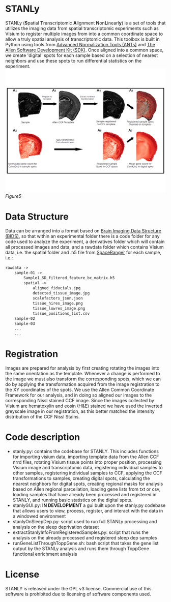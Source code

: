 # STANLy
STANLy (**S**patial **T**ranscriptomic **A**lignment **N**on**L**inearl**y**) is a set of tools that utilizes the imaging data from spatial transcriptomic experiments such as Visium to register multiple images from into a common coordinate space to allow a truly spatial analysis of transcriptomic data. This toolbox is built in Python using tools from [Advanced Normalization Tools (ANTs)](http://stnava.github.io/ANTs/) and [The Allen Software Development Kit (SDK)](https://allensdk.readthedocs.io/en/latest/). Once aligned into a common space, we create 'digital' spots for each sample based on a selection of nearest neighbors and use these spots to run differential statistics on the experiment.
![Image shows a visual representation of registering a Visium sample slice, including tissue image and spot data, into a template space. Image also shows 6 example differentially expressed genes.](/source/images/figure5a.png)*Figure5*


# Data Structure
Data can be arranged into a format based on [Brain Imaging Data Structure (BIDS)](bids.neuroimaging.io/), so that within an experimental folder there is a code folder for any code used to analyze the experiment, a derivatives folder which will contain all processed images and data, and a rawdata folder which contains VIsium data, i.e. the spatial folder and .h5 file from [SpaceRanger](https://support.10xgenomics.com/spatial-gene-expression/software/pipelines/latest/what-is-space-ranger) for each sample, i.e.:

    rawdata ->
        sample-01 ->
            Sample1_SD_filtered_feature_bc_matrix.h5
            spatial ->
                aligned_fiducials.jpg
                detected_tissue_image.jpg
                scalefactors_json.json
                tissue_hires_image.png
                tissue_lowres_image.png
                tissue_positions_list.csv
        sample-02
        sample-03
        ...
        ...

# Registration
Images are prepared for analysis by first creating rotating the images into the same orientation as the template. Whenever a change is performed to the image we must also transform the corresponding spots, which we can do by applying the transformation acquired from the image registration to the XY coordinates of the spots. We use the Allen Common Coordinate Framework for our analysis, and in doing so aligned our images to the corresponding Nissl stained CCF image. Since the images collected by Visium are hematoxylin and eosin (H&E) stained we have used the inverted greyscale image in our registration, as this better matched the intensity distribution of the CCF Nissl Stains.

# Code description
- stanly.py: contains the codebase for STANLY. This includes functions for importing visium data, importing template data from the Allen CCF nrrd files, rotating Visium tissue points into proper position, processing Visium image and transcriptomic data, registering individual samples to other samples, registering individual samples to CCF, applying the CCF transformations to samples, creating digital spots, calculating the nearest neighbors for digital spots, creating regional masks for analysis based on Allen regional parcellation, loading gene lists from txt or csv, loading samples that have already been processed and registered in STANLY, and running basic statistics on the digital spots.
- stanlyGUI.py: **IN DEVELOPMENT** a gui built upon the stanly.py codebase that allows users to view, process, register, and interact with the data in a windowed environment
- stanlyOnSleepDep.py: script used to run full STANLy processing and analysis on the sleep deprivation dataset
- extractStanlyInfoFromRegisteredSamples.py: script that runs the analysis on the already processed and registered sleep dep samples
- runGeneListThroughToppGene.sh: bash script that takes the gene list output by the STANLy analysis and runs them through ToppGene functional enrichment analysis

# License
STANLY is released under the GPL v3 license. Commercial use of this software is prohibited due to licensing of software components used.
